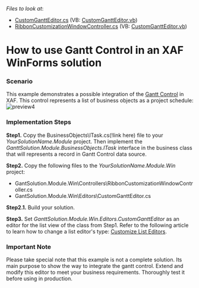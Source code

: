 
*Files to look at*:
* [CustomGanttEditor.cs](./CS/GantSolution.Module.Win/Editors/CustomGanttEditor.cs) (VB: [CustomGanttEditor.vb](./VB/GantSolution.Module.Win/Editors/CustomGanttEditor.vb))
* [RibbonCustomizationWindowController.cs](./CS/GantSolution.Module.Win/Controllers/RibbonCustomizationWindowController.cs) (VB: [CustomGanttEditor.vb](./VB/GantSolution.Module.Win/Controllers/RibbonCustomizationWindowController.vb))

# How to use Gantt Control in an XAF WinForms solution

### Scenario

This example demonstrates a possible integration of the [Gantt Control](https://docs.devexpress.com/WindowsForms/401173/controls-and-libraries/gantt-control/gantt-control) in XAF. This control represents a list of business objects as a project schedule:
![preview4](https://user-images.githubusercontent.com/14300209/80727769-c9d1e300-8b0e-11ea-98e4-45f4731e6c84.png)

### Implementation Steps

**Step1.** Copy the BusinessObjects\ITask.cs(!link here) file to your *YourSolutionName.Module* project. Then implement the *GanttSolution.Module.BusinessObjects.ITask* interface in the business class that will represents a record in Gantt Control data source.

**Step2.** Copy the following files to the *YourSolutionName.Module.Win* project:
  
  - GantSolution.Module.Win\Controllers\RibbonCustomizationWindowController.cs
  - GantSolution.Module.Win\Editors\CustomGanttEditor.cs

**Step2.1.** Build your solution.

**Step3.** Set *GanttSolution.Module.Win.Editors.CustomGanttEditor* as an editor for the list view of the class from Step1. Refer to the following article to learn how to change a list editor's type: [Customize List Editors](https://docs.devexpress.com/eXpressAppFramework/113189/concepts/ui-construction/list-editors#customize-list-editors).




### Important Note
Please take special note that this example is not a complete solution. Its main purpose to show the way to integrate the gantt control. Extend and modify this editor to meet your business requirements. Thoroughly test it before using in production.
